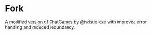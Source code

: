 # Fork
A modified version of ChatGames by @twistie-exe with improved error handling and reduced redundancy.


